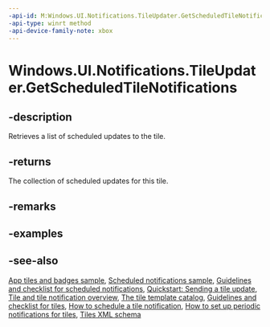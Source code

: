 ```yaml
---
-api-id: M:Windows.UI.Notifications.TileUpdater.GetScheduledTileNotifications
-api-type: winrt method
-api-device-family-note: xbox
---
```


<!-- Method syntax
public Windows.Foundation.Collections.IVectorView<Windows.UI.Notifications.ScheduledTileNotification> GetScheduledTileNotifications()
-->

# Windows.UI.Notifications.TileUpdater.GetScheduledTileNotifications

## -description
Retrieves a list of scheduled updates to the tile.

## -returns
The collection of scheduled updates for this tile.

## -remarks

## -examples

## -see-also
[App tiles and badges sample](https://github.com/microsoftarchive/msdn-code-gallery-microsoft/tree/master/Official%20Windows%20Platform%20Sample/Windows%208.1%20Store%20app%20samples/99866-Windows%208.1%20Store%20app%20samples/App%20tiles%20and%20badges%20sample), [Scheduled notifications sample](https://go.microsoft.com/fwlink/p/?linkid=241614), [Guidelines and checklist for scheduled notifications](https://docs.microsoft.com/windows/uwp/controls-and-patterns/tiles-and-notifications-choosing-a-notification-delivery-method), [Quickstart: Sending a tile update](https://docs.microsoft.com/previous-versions/windows/apps/hh465439(v=win.10)), [Tile and tile notification overview](https://docs.microsoft.com/previous-versions/windows/apps/hh779724(v=win.10)), [The tile template catalog](https://docs.microsoft.com/previous-versions/windows/apps/hh761491(v=win.10)), [Guidelines and checklist for tiles](https://docs.microsoft.com/windows/uwp/controls-and-patterns/tiles-and-notifications-creating-tiles), [How to schedule a tile notification](https://docs.microsoft.com/previous-versions/windows/apps/hh761473(v=win.10)), [How to set up periodic notifications for tiles](https://docs.microsoft.com/previous-versions/windows/apps/hh761476(v=win.10)), [Tiles XML schema](https://docs.microsoft.com/uwp/schemas/tiles/tilesschema/schema-root)
